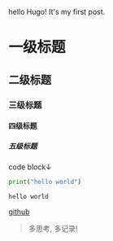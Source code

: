 <!-- ---
author: Zhai
title: "Hello World"
date: 2023-11-07
slug: helloworld
description: "Hello World"
--- -->


hello Hugo!
It's my first post.

# 一级标题
## 二级标题
### 三级标题
#### 四级标题
##### 五级标题

code block↓
```python
print("hello world")
```

`hello world`

[github](https://github.com)

> 多思考, 多记录!